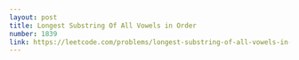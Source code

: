 ```yaml
---
layout: post
title: Longest Substring Of All Vowels in Order
number: 1839
link: https://leetcode.com/problems/longest-substring-of-all-vowels-in-order
---
```

